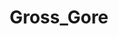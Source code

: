 ---
title: Gross_Gore
crosslinks:
- LivestreamFail
- SweatyPalms
- REEEEEEEEEE
- RedditAndChill
- SkypePals
---